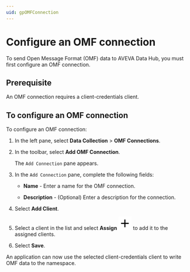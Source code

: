 ```yaml
---
uid: gpOMFConnection
---
```


# Configure an OMF connection

To send Open Message Format (OMF) data to AVEVA Data Hub, you must first configure an OMF connection. 

## Prerequisite

An OMF connection requires a client-credentials client.

## To configure an OMF connection

To configure an OMF connection:

1. In the left pane, select **Data Collection** > **OMF Connections**.

1. In the toolbar, select **Add OMF Connection**.

   The `Add Connection` pane appears.

1. In the `Add Connection` pane, complete the following fields:

   - **Name** - Enter a name for the OMF connection.

   - **Description** - (Optional) Enter a description for the connection.

1. Select **Add Client**.

1. Select a client in the list and select **Assign** ![assign](../../../../_icons/default/plus.svg) to add it to the assigned clients.

1. Select **Save**.

An application can now use the selected client-credentials client to write OMF data to the namespace.
